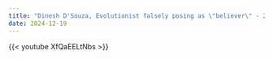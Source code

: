 ```yaml
---
title: "Dinesh D'Souza, Evolutionist falsely posing as \"believer\" - 2/2"
date: 2024-12-19
---
```


{{< youtube XfQaEELtNbs >}}
